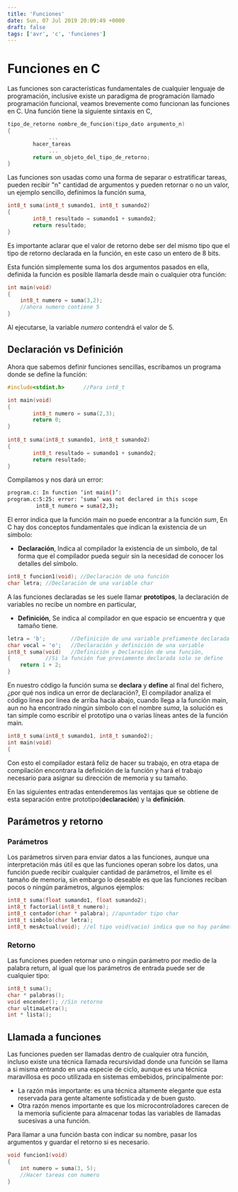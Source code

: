 ```yaml
---
title: 'Funciones'
date: Sun, 07 Jul 2019 20:09:49 +0000
draft: false
tags: ['avr', 'c', 'funciones']
---
```

# Funciones en C
Las funciones son características fundamentales de cualquier lenguaje de 
programación, inclusive existe un paradigma de programación llamado programación
funcional, veamos brevemente como funcionan las funciones en C. Una función 
tiene la siguiente sintaxis en C,

```C
tipo_de_retorno nombre_de_funcion(tipo_dato argumento_n)
{
             ...
        hacer_tareas
             ...
        return un_objeto_del_tipo_de_retorno;
}
```
Las funciones son usadas como una forma de separar o estratificar tareas, 
pueden recibir "n" cantidad de argumentos y pueden retornar o no un valor,
un ejemplo sencillo, definimos la función suma,
```C
int8_t suma(int8_t sumando1, int8_t sumando2) 
{                                             
        int8_t resultado = sumando1 + sumando2;
        return resultado;                    
}
```
Es importante aclarar que el valor de retorno debe ser del mismo tipo que el
tipo de retorno declarada en la función, en este caso un entero de 8 bits.

Esta función simplemente suma los dos argumentos pasados en ella, definida la
función es posible llamarla desde main o cualquier otra función:
```C
int main(void)
{
	int8_t numero = suma(3,2);
	//ahora numero contiene 5
}
```
Al ejecutarse, la variable _numero_ contendrá el valor de 5.

## Declaración vs Definición

Ahora que sabemos 
definir funciones sencillas, escribamos un programa donde se define la función:
```C
#include<stdint.h>      //Para int8_t 

int main(void)
{             
        int8_t numero = suma(2,3);
        return 0;
}                
                 
int8_t suma(int8_t sumando1, int8_t sumando2)
{                                            
        int8_t resultado = sumando1 + sumando2;
        return resultado; 
}
```
Compilamos y nos dará un error:
```Bash
program.c: In function ‘int main()’:
program.c:5:25: error: ‘suma’ was not declared in this scope
         int8_t numero = suma(2,3);
```
El error indica que la función main no puede encontrar a la función _sum_,
En C hay dos conceptos fundamentales que indican la existencia de un símbolo:
- __Declaración__, Indica al compilador la existencia de un símbolo, de tal
forma que el compilador pueda seguir sin la necesidad de conocer los detalles
del símbolo. 
```C
int8_t funcion1(void); //Declaración de una función
char letra; //Declaración de una variable char
```
A las funciones declaradas se les suele llamar __prototipos__, la declaración de
variables no recibe un nombre en particular,
- __Definición__, Se indica al compilador en que espacio se encuentra y que 
tamaño tiene.
```C
letra = 'b';		//Definición de una variable prefiamente declarada
char vocal = 'o'; 	//Declaración y definición de una variable
int8_t suma(void) 	//Definición y Declaración de una función,
{			//Si la función fue previamente declarada solo se define
	return 1 + 2;
}
```
En nuestro código la función suma se **declara** y **define** al final del 
fichero, ¿por qué nos indica un error de declaración?, El compilador analiza el
código linea por linea de arriba hacia abajo, cuando llega a la función main,
aun no ha encontrado ningún símbolo con el nombre _suma_, la solución es tan
simple como escribir el prototipo una o varias líneas antes de la función main.
```C
int8_t suma(int8_t sumando1, int8_t sumando2);
int main(void)
{
```
Con esto el compilador estará feliz de hacer su trabajo, en otra etapa de 
compilación encontrara la definición de la función y hará el trabajo necesario
para asignar su dirección de memoria y su tamaño.

En las siguientes entradas entenderemos las ventajas que se obtiene de esta 
separación entre prototipo(**declaración**) y la **definición**. 

## Parámetros y retorno
### Parámetros
Los parámetros sirven para enviar datos a las funciones, aunque una 
interpretación más útil es que las funciones operan sobre los datos, una 
función puede recibir cualquier cantidad de parámetros, el limite es el
tamaño de memoria, sin embargo lo deseable es que las funciones reciban pocos
o ningún parámetros, algunos ejemplos:
```C
int8_t suma(float sumando1, float sumando2);
int8_t factorial(int8_t numero);
int8_t contador(char * palabra); //apuntador tipo char
int8_t simbolo(char letra);
int8_t mesActual(void); //el tipo void(vacio) indica que no hay parámetros
```
### Retorno
Las funciones pueden retornar uno o ningún parámetro por medio de la 
palabra return, al igual que los parámetros de entrada puede ser de
cualquier tipo:
```C
int8_t suma();
char * palabras();
void encender(); //Sin retorno
char ultimaLetra();
int * lista();
```

## Llamada a funciones
Las funciones pueden ser llamadas dentro de cualquier otra función,
incluso existe una técnica llamada recursividad donde una función se llama 
a si misma entrando en una especie de ciclo, aunque es una técnica maravillosa
es poco utilizada en sistemas embebidos, principalmente por:
- La razón más importante: es una técnica altamente elegante que esta reservada
 para gente altamente sofisticada y de buen gusto.
- Otra razón menos importante es que los microcontroladores carecen de la 
memoria suficiente para almacenar todas las variables de llamadas sucesivas
a una función.

Para llamar a una función basta con indicar su nombre, pasar los argumentos y
guardar el retorno si es necesario.
```C
void funcion1(void)
{
	int numero = suma(3, 5);
	//Hacer tareas con numero
}
```
